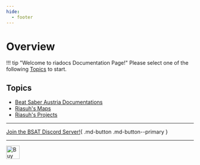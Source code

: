 ```yaml
---
hide:
  - footer
---
```


# Overview
!!! tip "Welcome to riadocs Documentation Page!"
    Please select one of the following [Topics](./index.md/#topics) to start.

## Topics

* [Beat Saber Austria Documentations](./bsat_docs)
* [Riasuh's Maps](./ria_maps)
* [Riasuh's Projects](./ria_projects)

---  

[Join the BSAT Discord Server!](https://discord.gg/TvRkNY2){ .md-button .md-button--primary }  

---  


<a href='https://ko-fi.com/N4N0EP4EF' target='_blank'><img height='36' style='border:0px;height:36px;' src='https://storage.ko-fi.com/cdn/brandasset/kofi_button_red.png' border='0' alt='Buy Me a Coffee at ko-fi.com' class="center"/></a>